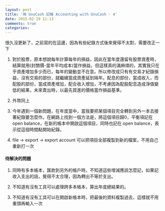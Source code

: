 ```yaml
---
layout: post
title: '用 GnuCash 記帳 Accounting with GnuCash - 4'
date: 2015-02-19 11:13
comments: true
categories: 
---
```

很久沒更新了，之前寫的在這邊，因為有些紀錄方式後來覺得不太對，需要改正一下  
<!--more-->

1. 對於股票，原本想說每年計算每年的損益，因此在當年度還留有股票資產時，結算就用(封關價-當年平均成本)當作損益，但這樣真的滿麻煩的，其實我只在乎資產增加多少而已，每年的變動並不在意。所以修改成只有有交易才紀錄損益，沒有交易的部份，就繼續當成資產延到隔年。配息的部份，當成收入，而配股的部份，當成資產增加，配合收入增加，不考慮因為配股配息造成淨值變低的結果，未來賣出時，以最先買進的價格當作損益基準。

2. 外幣同上

3. 今年遇到一個新問題，在年度當中，當我要把某個項目完全轉到另外一本去接著紀錄要怎麼作。在網路上找到一個方法是，將這個項目歸0，平衡項記在 open balance，在新的帳本中開啟這個項目，同時也記在 open balance，表示從這個時間點開始紀錄。

4. file -> export -> export account 可以把項目全部複製到新的檔案，不用自己重新打一次




#### 待解決的問題

1. 同時有多本帳本，匯款到另外的帳戶時，不知道這些增減應該怎麼記，如果記收入支出的話，覺得不太合理，因為轉出不等於支出。

2. 不知道有沒有工具可以處理跨多本帳本，算出年度總結果的。

3. 不知道有沒有工具可以在開啟新帳本時，把最後的資料複製過去，這樣就不用重頭再輸入一次




